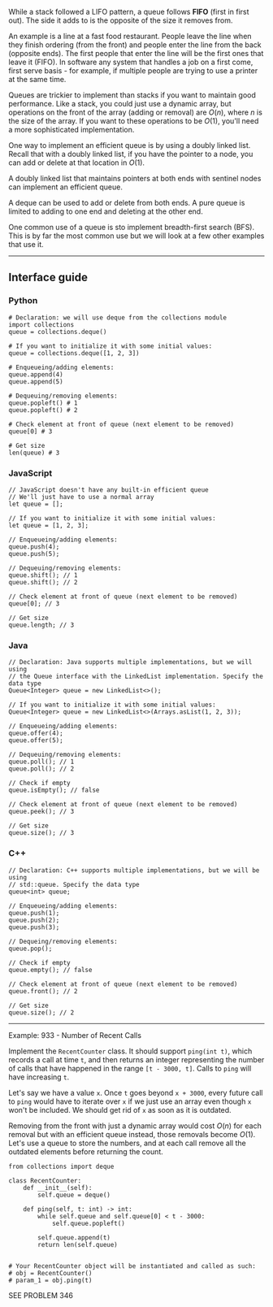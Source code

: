 While a stack followed a LIFO pattern, a queue follows **FIFO** (first in first out). The side it adds to is the opposite of the size it removes from. 

An example is a line at a fast food restaurant. People leave the line when they finish ordering (from the front) and people enter the line from the back (opposite ends). The first people that enter the line will be the first ones that leave it (FIFO). In software any system that handles a job on a first come, first serve basis - for example, if multiple people are trying to use a printer at the same time.

Queues are trickier to implement than stacks if you want to maintain good performance. Like a stack, you could just use a dynamic array, but operations on the front of the array (adding or removal) are $O(n)$, where $n$ is the size of the array. If you want to these operations to be $O(1)$, you'll need a more sophisticated implementation.

One way to implement an efficient queue is by using a doubly linked list. Recall that with a doubly linked list, if you have the pointer to a node, you can add or delete at that location in $O(1)$.

A doubly linked list that maintains pointers at both ends with sentinel nodes can implement an efficient queue.

A deque can be used to add or delete from both ends. A pure queue is limited to adding to one end and deleting at the other end.

One common use of a queue is sto implement breadth-first search (BFS). This is by far the most common use but we will look at a few other examples that use it.

-------------------

## Interface guide

### Python
```
# Declaration: we will use deque from the collections module
import collections
queue = collections.deque()

# If you want to initialize it with some initial values:
queue = collections.deque([1, 2, 3])

# Enqueueing/adding elements:
queue.append(4)
queue.append(5)

# Dequeuing/removing elements:
queue.popleft() # 1
queue.popleft() # 2

# Check element at front of queue (next element to be removed)
queue[0] # 3

# Get size
len(queue) # 3
```

### JavaScript
```
// JavaScript doesn't have any built-in efficient queue
// We'll just have to use a normal array
let queue = [];

// If you want to initialize it with some initial values:
let queue = [1, 2, 3];

// Enqueueing/adding elements:
queue.push(4);
queue.push(5);

// Dequeuing/removing elements:
queue.shift(); // 1
queue.shift(); // 2

// Check element at front of queue (next element to be removed)
queue[0]; // 3

// Get size
queue.length; // 3
```

### Java
```
// Declaration: Java supports multiple implementations, but we will using
// the Queue interface with the LinkedList implementation. Specify the data type
Queue<Integer> queue = new LinkedList<>();

// If you want to initialize it with some initial values:
Queue<Integer> queue = new LinkedList<>(Arrays.asList(1, 2, 3));

// Enqueueing/adding elements:
queue.offer(4);
queue.offer(5);

// Dequeuing/removing elements:
queue.poll(); // 1
queue.poll(); // 2

// Check if empty
queue.isEmpty(); // false

// Check element at front of queue (next element to be removed)
queue.peek(); // 3

// Get size
queue.size(); // 3
```

### C++
```
// Declaration: C++ supports multiple implementations, but we will be using
// std::queue. Specify the data type
queue<int> queue;

// Enqueueing/adding elements:
queue.push(1);
queue.push(2);
queue.push(3);

// Dequeing/removing elements:
queue.pop();

// Check if empty
queue.empty(); // false

// Check element at front of queue (next element to be removed)
queue.front(); // 2

// Get size
queue.size(); // 2
```

-------------------

Example: 933 - Number of Recent Calls

Implement the `RecentCounter` class. It should support `ping(int t)`, which records a call at time `t`, and then returns an integer representing the number of calls that have happened in the range `[t - 3000, t]`. Calls to `ping` will have increasing `t`.

Let's say we have a value `x`. Once `t` goes beyond `x + 3000`, every future call to `ping` would have to iterate over `x` if we just use an array even though `x` won't be included. We should get rid of `x` as soon as it is outdated.

Removing from the front with just a dynamic array would cost $O(n)$ for each removal but with an efficient queue instead, those removals become $O(1)$. Let's use a queue to store the numbers, and at each call remove all the outdated elements before returning the count.

```
from collections import deque

class RecentCounter:
    def __init__(self):
        self.queue = deque()

    def ping(self, t: int) -> int:
        while self.queue and self.queue[0] < t - 3000:
            self.queue.popleft()
        
        self.queue.append(t)
        return len(self.queue)


# Your RecentCounter object will be instantiated and called as such:
# obj = RecentCounter()
# param_1 = obj.ping(t)
```

SEE PROBLEM 346